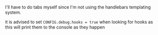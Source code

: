 I'll have to do tabs myself since I'm not using the handlebars templating system.

it is advised to set `CONFIG.debug.hooks = true` when looking for hooks as this will print them to the console as they happen